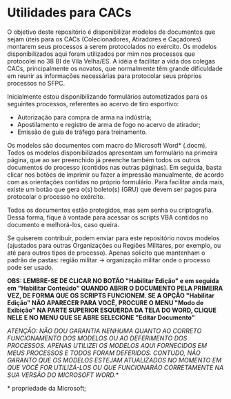 # Utilidades para CACs
O objetivo deste repositório é disponibilizar modelos de documentos que sejam úteis para os CACs (Colecionadores, Atiradores e Caçadores) montarem seus processos a serem protocolados no exército. Os modelos disponibilizados aqui foram utilizados por mim nos processos que protocolei no 38 BI de Vila Velha/ES. A idéia é facilitar a vida dos colegas CACs, principalmente os novatos, que normalmente têm grande dificuldade em reunir as informações necessárias para protocolar seus próprios processos no SFPC.  

Inicialmente estou disponibilizando formulários automatizados para os seguintes processos, referentes ao acervo de tiro esportivo:
* Autorização para compra de arma na indústria;
* Apostilamento e registro de arma de fogo no acervo de atirador;
* Emissão de guia de tráfego para treinamento.

Os modelos são documentos com macro do Microsoft Word* (.docm). Todos os modelos disponibilizados apresentam um formulário na primeira página, que ao ser preenchido já preenche também todos os outros documentos do processo (contidos nas outras páginas). Em seguida, basta clicar nos botões de imprimir ou fazer a impressão manualmente, de acordo com as orientações contidas no próprio formulário. Para facilitar ainda mais, existe um botão que gera o(s) boleto(s) (GRU) que devem ser pagos para protocolar o processo no exército.

Todos os documentos estão protegidos, mas sem senha ou criptografia. Dessa forma, fique à vontade para acessar os scripts VBA contidos no documento e melhorá-los, caso queira.

Se quiserem contribuir, podem enviar para este repositório novos modelos (ajustados para outras Organizações ou Regiões Militares, por exemplo, ou até para outros tipos de processo). Apenas solicito que mantenham o padrão de pastas: região militar -> organização militar onde o processo pode ser usado.  

**OBS: LEMBRE-SE DE CLICAR NO BOTÃO "Habilitar Edição" e em seguida em "Habilitar Conteúdo" QUANDO ABRIR O DOCUMENTO PELA PRIMEIRA VEZ, DE FORMA QUE OS SCRIPTS FUNCIONEM. SE A OPÇÃO "Habilitar Edição" NÃO APARECER PARA VOCÊ, PROCURE O MENU "Modo de Exibição" NA PARTE SUPERIOR ESQUERDA DA TELA DO WORD, CLIQUE NELE E NO MENU QUE SE ABRE SELECIONE "Editar Documento"**

**ATENÇÃO: NÃO DOU GARANTIA NENHUMA QUANTO AO CORRETO FUNCIONAMENTO DOS MODELOS OU AO DEFERIMENTO DOS PROCESSOS. APENAS UTILIZEI OS MODELOS AQUI FORNECIDOS EM MEUS PROCESSOS E TODOS FORAM DEFERIDOS. CONTUDO, NÃO GARANTO QUE OS MODELOS ESTEJAM ATUALIZADOS NO MOMENTO EM QUE VOCÊ FOR UTILIZÁ-LOS OU QUE FUNCIONARÃO CORRETAMENTE NA SUA VERSÃO DO MICROSOFT WORD*.**

\* propriedade da Microsoft;
